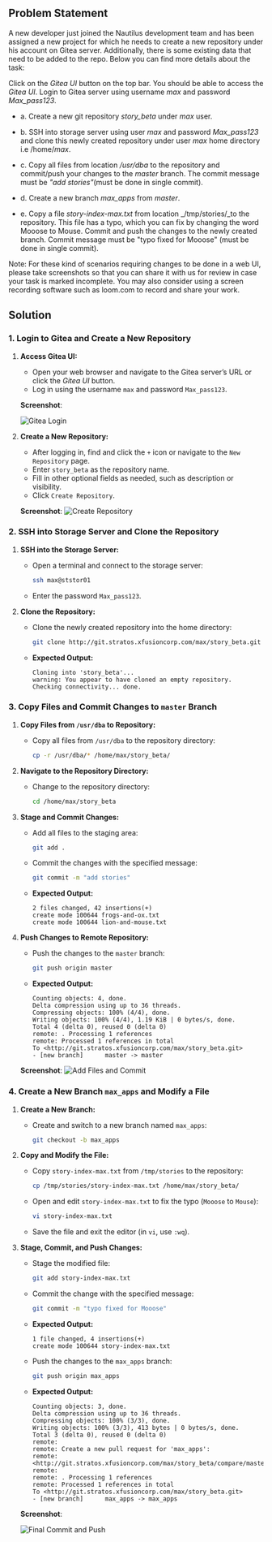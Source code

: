 ## Problem Statement

A new developer just joined the Nautilus development team and has been assigned a new project for which he needs to create a new repository under his account on Gitea server. Additionally, there is some existing data that need to be added to the repo. Below you can find more details about the task:

Click on the _Gitea UI_ button on the top bar. You should be able to access the _Gitea UI_. Login to Gitea server using username _max_ and password _Max_pass123_.

- a. Create a new git repository _story_beta_ under _max_ user.

- b. SSH into storage server using user _max_ and password _Max_pass123_ and clone this newly created repository under user _max_ home directory i.e /home/_max_.

- c. Copy all files from location _/usr/dba_ to the repository and commit/push your changes to the _master_ branch. The commit message must be _"add stories"_(must be done in single commit).

- d. Create a new branch _max_apps_ from _master_.

- e. Copy a file _story-index-max.txt_ from location _/tmp/stories/_to the repository. This file has a typo, which you can fix by changing the word Mooose to Mouse. Commit and push the changes to the newly created branch. Commit message must be "typo fixed for Mooose" (must be done in single commit).

Note: For these kind of scenarios requiring changes to be done in a web UI, please take screenshots so that you can share it with us for review in case your task is marked incomplete. You may also consider using a screen recording software such as loom.com to record and share your work.

## Solution

### 1. Login to Gitea and Create a New Repository

1. **Access Gitea UI:**
   - Open your web browser and navigate to the Gitea server’s URL or click the _Gitea UI_ button.
   - Log in using the username `max` and password `Max_pass123`.

   **Screenshot**:

   ![Gitea Login](https://github.com/prudvikeshav/KodekloudEnginner/blob/main/GIT/images/max%20login.png)

2. **Create a New Repository:**
   - After logging in, find and click the `+` icon or navigate to the `New Repository` page.
   - Enter `story_beta` as the repository name.
   - Fill in other optional fields as needed, such as description or visibility.
   - Click `Create Repository`.

   **Screenshot**:
   ![Create Repository](https://github.com/prudvikeshav/KodekloudEnginner/blob/main/GIT/images/Repo%20creation.png)

### 2. SSH into Storage Server and Clone the Repository

1. **SSH into the Storage Server:**
   - Open a terminal and connect to the storage server:

     ```bash
     ssh max@ststor01
     ```

   - Enter the password `Max_pass123`.

2. **Clone the Repository:**
   - Clone the newly created repository into the home directory:

     ```bash
     git clone http://git.stratos.xfusioncorp.com/max/story_beta.git /home/max/story_beta
     ```

   - **Expected Output:**

     ```
     Cloning into 'story_beta'...
     warning: You appear to have cloned an empty repository.
     Checking connectivity... done.
     ```

### 3. Copy Files and Commit Changes to `master` Branch

1. **Copy Files from `/usr/dba` to Repository:**
   - Copy all files from `/usr/dba` to the repository directory:

     ```bash
     cp -r /usr/dba/* /home/max/story_beta/
     ```

2. **Navigate to the Repository Directory:**
   - Change to the repository directory:

     ```bash
     cd /home/max/story_beta
     ```

3. **Stage and Commit Changes:**
   - Add all files to the staging area:

     ```bash
     git add .
     ```

   - Commit the changes with the specified message:

     ```bash
     git commit -m "add stories"
     ```

   - **Expected Output:**

     ```
     2 files changed, 42 insertions(+)
     create mode 100644 frogs-and-ox.txt
     create mode 100644 lion-and-mouse.txt
     ```

4. **Push Changes to Remote Repository:**
   - Push the changes to the `master` branch:

     ```bash
     git push origin master
     ```

   - **Expected Output:**

     ```
     Counting objects: 4, done.
     Delta compression using up to 36 threads.
     Compressing objects: 100% (4/4), done.
     Writing objects: 100% (4/4), 1.19 KiB | 0 bytes/s, done.
     Total 4 (delta 0), reused 0 (delta 0)
     remote: . Processing 1 references
     remote: Processed 1 references in total
     To <http://git.stratos.xfusioncorp.com/max/story_beta.git>
     - [new branch]      master -> master
     ```

   **Screenshot**:
   ![Add Files and Commit](https://github.com/prudvikeshav/KodekloudEnginner/blob/main/GIT/images/git%20add.png)

### 4. Create a New Branch `max_apps` and Modify a File

1. **Create a New Branch:**
   - Create and switch to a new branch named `max_apps`:

     ```bash
     git checkout -b max_apps
     ```

2. **Copy and Modify the File:**
   - Copy `story-index-max.txt` from `/tmp/stories` to the repository:

     ```bash
     cp /tmp/stories/story-index-max.txt /home/max/story_beta/
     ```

   - Open and edit `story-index-max.txt` to fix the typo (`Mooose` to `Mouse`):

     ```bash
     vi story-index-max.txt
     ```

   - Save the file and exit the editor (in `vi`, use `:wq`).

3. **Stage, Commit, and Push Changes:**
   - Stage the modified file:

     ```bash
     git add story-index-max.txt
     ```

   - Commit the change with the specified message:

     ```bash
     git commit -m "typo fixed for Mooose"
     ```

   - **Expected Output:**

     ```
     1 file changed, 4 insertions(+)
     create mode 100644 story-index-max.txt
     ```

   - Push the changes to the `max_apps` branch:

     ```bash
     git push origin max_apps
     ```

   - **Expected Output:**

     ```
     Counting objects: 3, done.
     Delta compression using up to 36 threads.
     Compressing objects: 100% (3/3), done.
     Writing objects: 100% (3/3), 413 bytes | 0 bytes/s, done.
     Total 3 (delta 0), reused 0 (delta 0)
     remote:
     remote: Create a new pull request for 'max_apps':
     remote:   <http://git.stratos.xfusioncorp.com/max/story_beta/compare/master...max_apps>
     remote:
     remote: . Processing 1 references
     remote: Processed 1 references in total
     To <http://git.stratos.xfusioncorp.com/max/story_beta.git>
     - [new branch]      max_apps -> max_apps
     ```

   **Screenshot**:

   ![Final Commit and Push](<https://github.com/prudvikeshav/KodekloudEnginner/blob/main/GIT/images/Final.png>)
